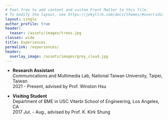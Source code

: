 ```yaml
---
# Feel free to add content and custom Front Matter to this file.
# To modify the layout, see https://jekyllrb.com/docs/themes/#overriding-theme-defaults
layout: single
author_profile: true
header:
  teaser: /assets/images/trees.jpg
classes: wide
title: Experiences
permalink: /experiences/
header:
  overlay_image: /assets/images/grey_cloud.jpg
---
```


- **Research Assistant**
    <br>
    Communications and Multimedia Lab, National Taiwan University, Taipei, Taiwan
    <br>
    2021 - Present, advised by Prof. Winston Hsu


- **Visiting Student**
    <br>
    Department of BME in USC Viterbi School of Engineering, Los Angeles, CA
    <br>
    2017 Jul. - Aug., advised by Prof. K. Kirk Shung
